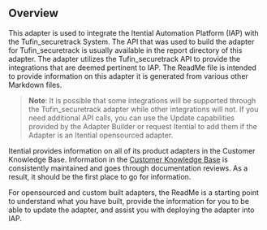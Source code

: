 ## Overview

This adapter is used to integrate the Itential Automation Platform (IAP) with the Tufin_securetrack System. The API that was used to build the adapter for Tufin_securetrack is usually available in the report directory of this adapter. The adapter utilizes the Tufin_securetrack API to provide the integrations that are deemed pertinent to IAP. The ReadMe file is intended to provide information on this adapter it is generated from various other Markdown files.

>**Note**: It is possible that some integrations will be supported through the Tufin_securetrack adapter while other integrations will not. If you need additional API calls, you can use the Update capabilities provided by the Adapter Builder or request Itential to add them if the Adapter is an Itential opensourced adapter.

Itential provides information on all of its product adapters in the Customer Knowledge Base. Information in the <a href="https://itential.atlassian.net/servicedesk/customer/portals" target="_blank">Customer Knowledge Base</a> is consistently maintained and goes through documentation reviews. As a result, it should be the first place to go for information.

For opensourced and custom built adapters, the ReadMe is a starting point to understand what you have built, provide the information for you to be able to update the adapter, and assist you with deploying the adapter into IAP.